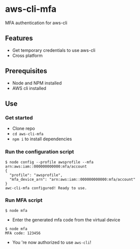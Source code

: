 # aws-cli-mfa

MFA authentication for aws-cli



## Features

- Get temporary credentials to use aws-cli
- Cross platform



## Prerequisites

- Node and NPM installed
- AWS cli installed



## Use

### Get started

- Clone repo
- `cd aws-cli-mfa`
- `npm i` to install dependencies



### Run the configuration script

```shell
$ node config --profile awsprofile --mfa arn:aws:iam::000000000000:mfa/account
{
  "profile": "awsprofile",
  "mfa_device_arn": "arn:aws:iam::000000000000:mfa/account"
}
awc-cli-mfa configured! Ready to use.
```



### Run MFA script

```shell
$ node mfa
```

- Enter the generated mfa code from the virtual device

```shell
$ node mfa
MFA code: 123456
```

- You 're now authorized to use `aws-cli`!
